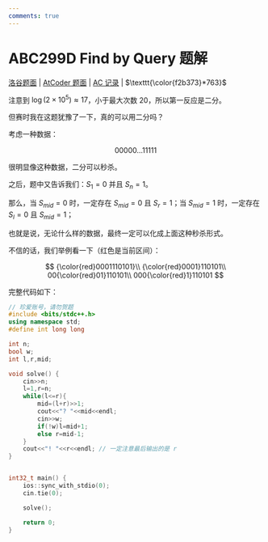 ```yaml
---
comments: true
---
```


# ABC299D Find by Query 题解

[洛谷题面](https://www.luogu.com.cn/problem/AT_abc299_d) | [AtCoder 题面](https://atcoder.jp/contests/abc299/tasks/abc299_d) | [AC 记录](https://www.luogu.com.cn/record/110148355) | $\texttt{\color{f2b373}*763}$

注意到 $\log(2\times 10^5)\approx 17$，小于最大次数 $20$，所以第一反应是二分。

但赛时我在这题犹豫了一下，真的可以用二分吗？

考虑一种数据：

$$00000\dots 11111$$

很明显像这种数据，二分可以秒杀。

之后，题中又告诉我们：$S_1=0$ 并且 $S_n=1$。

那么，当 $S_{mid}=0$ 时，一定存在 $S_{mid}=0$ 且 $S_r=1$；当 $S_{mid}=1$ 时，一定存在 $S_l=0$ 且 $S_{mid}=1$；

也就是说，无论什么样的数据，最终一定可以化成上面这种秒杀形式。

不信的话，我们举例看一下（红色是当前区间）：

$$
{\color{red}0001110101}\\
{\color{red}0001}110101\\
00{\color{red}01}110101\\
000{\color{red}1}110101
$$

完整代码如下：

```cpp
// 珍爱账号，请勿贺题
#include <bits/stdc++.h>
using namespace std;
#define int long long

int n;
bool w;
int l,r,mid;

void solve() {
    cin>>n;
    l=1,r=n;
    while(l<=r){
        mid=(l+r)>>1;
        cout<<"? "<<mid<<endl;
        cin>>w;
        if(!w)l=mid+1;
        else r=mid-1;
    }
    cout<<"! "<<r<<endl; // 一定注意最后输出的是 r
}


int32_t main() {
    ios::sync_with_stdio(0);
    cin.tie(0);

    solve();

    return 0;
}
```
